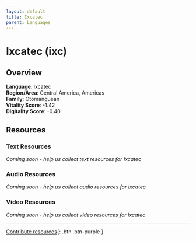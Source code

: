 ```yaml
---
layout: default
title: Ixcatec
parent: Languages
---
```


# Ixcatec (ixc)

## Overview

**Language**: Ixcatec  
**Region/Area**: Central America, Americas  
**Family**: Otomanguean  
**Vitality Score**: -1.42  
**Digitality Score**: -0.40  

## Resources

### Text Resources
*Coming soon - help us collect text resources for Ixcatec*

### Audio Resources
*Coming soon - help us collect audio resources for Ixcatec*

### Video Resources
*Coming soon - help us collect video resources for Ixcatec*

---

[Contribute resources](https://fairtrain.github.io/){: .btn .btn-purple }
